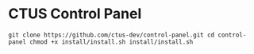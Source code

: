 # CTUS Control Panel

`
git clone https://github.com/ctus-dev/control-panel.git
cd control-panel
chmod +x install/install.sh
install/install.sh
`